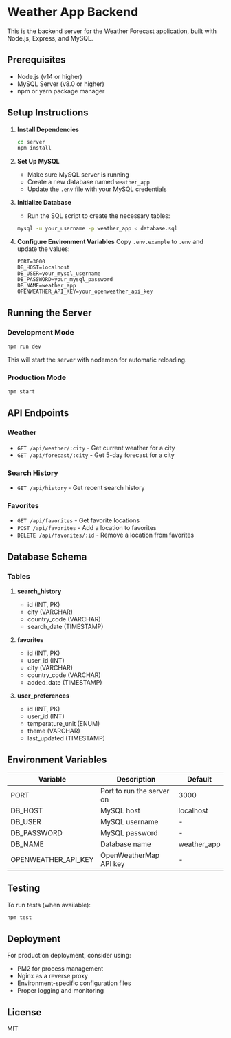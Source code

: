 # Weather App Backend

This is the backend server for the Weather Forecast application, built with Node.js, Express, and MySQL.

## Prerequisites

- Node.js (v14 or higher)
- MySQL Server (v8.0 or higher)
- npm or yarn package manager

## Setup Instructions

1. **Install Dependencies**
   ```bash
   cd server
   npm install
   ```

2. **Set Up MySQL**
   - Make sure MySQL server is running
   - Create a new database named `weather_app`
   - Update the `.env` file with your MySQL credentials

3. **Initialize Database**
   - Run the SQL script to create the necessary tables:
   ```bash
   mysql -u your_username -p weather_app < database.sql
   ```

4. **Configure Environment Variables**
   Copy `.env.example` to `.env` and update the values:
   ```env
   PORT=3000
   DB_HOST=localhost
   DB_USER=your_mysql_username
   DB_PASSWORD=your_mysql_password
   DB_NAME=weather_app
   OPENWEATHER_API_KEY=your_openweather_api_key
   ```

## Running the Server

### Development Mode
```bash
npm run dev
```
This will start the server with nodemon for automatic reloading.

### Production Mode
```bash
npm start
```

## API Endpoints

### Weather
- `GET /api/weather/:city` - Get current weather for a city
- `GET /api/forecast/:city` - Get 5-day forecast for a city

### Search History
- `GET /api/history` - Get recent search history

### Favorites
- `GET /api/favorites` - Get favorite locations
- `POST /api/favorites` - Add a location to favorites
- `DELETE /api/favorites/:id` - Remove a location from favorites

## Database Schema

### Tables
1. **search_history**
   - id (INT, PK)
   - city (VARCHAR)
   - country_code (VARCHAR)
   - search_date (TIMESTAMP)

2. **favorites**
   - id (INT, PK)
   - user_id (INT)
   - city (VARCHAR)
   - country_code (VARCHAR)
   - added_date (TIMESTAMP)

3. **user_preferences**
   - id (INT, PK)
   - user_id (INT)
   - temperature_unit (ENUM)
   - theme (VARCHAR)
   - last_updated (TIMESTAMP)

## Environment Variables

| Variable | Description | Default |
|----------|-------------|---------|
| PORT | Port to run the server on | 3000 |
| DB_HOST | MySQL host | localhost |
| DB_USER | MySQL username | - |
| DB_PASSWORD | MySQL password | - |
| DB_NAME | Database name | weather_app |
| OPENWEATHER_API_KEY | OpenWeatherMap API key | - |

## Testing

To run tests (when available):
```bash
npm test
```

## Deployment

For production deployment, consider using:
- PM2 for process management
- Nginx as a reverse proxy
- Environment-specific configuration files
- Proper logging and monitoring

## License

MIT
